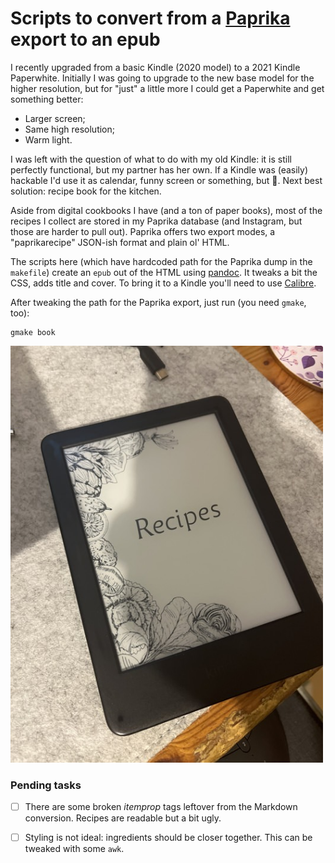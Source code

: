 # Scripts to convert from a [Paprika](https://www.paprikaapp.com) export to an epub

I recently upgraded from a basic Kindle (2020 model) to a 2021 Kindle Paperwhite. Initially I was going to upgrade to the new base model for the higher resolution, but for "just" a little more I could get a Paperwhite and get something better:

- Larger screen;
- Same high resolution;
- Warm light.

I was left with the question of what to do with my old Kindle: it is still perfectly functional, but my partner has her own. If a Kindle was (easily) hackable I'd use it as calendar, funny screen or something, but 🤷. Next best solution: recipe book for the kitchen.

Aside from digital cookbooks I have (and a ton of paper books), most of the recipes I collect are stored in my Paprika database (and Instagram, but those are harder to pull out). Paprika offers two export modes, a "paprikarecipe" JSON-ish format and plain ol' HTML.

The scripts here (which have hardcoded path for the Paprika dump in the `makefile`) create an `epub` out of the HTML using [pandoc](https://www.paprikaapp.com). It tweaks a bit the CSS, adds title and cover. To bring it to a Kindle you'll need to use [Calibre](https://calibre-ebook.com).

After tweaking the path for the Paprika export, just run (you need `gmake`, too):

```
gmake book
```

<img src="pic.jpg" width=500/>

### Pending tasks

- [ ] There are some broken _itemprop_ tags leftover from the Markdown conversion. Recipes are readable but a bit ugly.
- [ ] Styling is not ideal: ingredients should be closer together. This can be tweaked with some `awk`.


